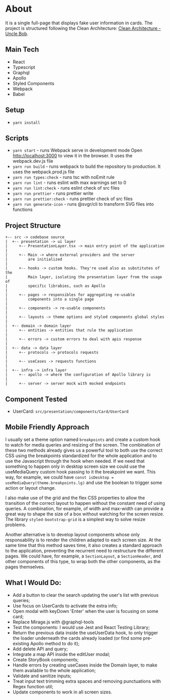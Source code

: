 # About

It is a single full-page that displays fake user information in cards.
The project is structured following the Clean Architecture: [Clean Architecture - Uncle Bob](blog.cleancoder.com/uncle-bob/2012/08/13/the-clean-architecture.html).

## Main Tech

- React
- Typescript
- Graphql
- Apollo
- Styled Components
- Webpack
- Babel

## Setup

- `yarn install`

## Scripts

- `yarn start` - runs Webpack serve in development mode
  Open [http://localhost:3000](http://localhost:3000) to view it in the browser. It uses the webpack.dev.js file
- `yarn run build` - runs webpack to build the repository to
  production. It uses the webpack.prod.js file
- `yarn run types:check` - runs tsc with noEmit rule
- `yarn run lint` - runs eslint with max warnings set to 0
- `yarn run lint:check` - runs eslint check of src files
- `yarn run prettier` - runs prettier write
- `yarn run prettier:check` - runs prettier check of src files
- `yarn run generate-icon` - runs @svgr/cli to transform SVG files
  into functions

## Project Structure

```
+-- src -> codebase source
|  +-- presentation -> ui layer
|     +-- PresentationLayer.tsx -> main entry point of the application
|
|     +-- Main -> where external providers and the server
|         are initialized
|
|     +-- hooks -> custom hooks. They're used also as substitutes of the
|         Main layer, isolating the presentation layer from the usage of
|         specific librabies, such as Apollo
|
|     +-- pages -> responsibles for aggregating re-usable
|         components into a single page
|
|     +-- components -> re-usable components
|
|     +-- layouts -> theme options and styled components global styles
|
|  +-- domain -> domain layer
|     +-- entities -> entities that rule the application
|
|     +-- errors -> custom errors to deal with apis response
|
|  +-- data -> data layer
|     +-- protocols -> protocols requests
|
|     +-- useCases -> requests functions
|
|  +-- infra -> infra layer
|     +-- apollo -> where the configuration of Apollo library is
|
|     +-- server -> server mock with mocked endpoints
```

## Component Tested

- UserCard: `src/presentation/components/Card/UserCard`

## Mobile Friendly Approach

I usually set a theme option named `breakpoints` and create a custom hook to
watch for media queries and resizing of the screen. The combination of these
two methods already gives us a powerful tool to both use the correct CSS
using the breakpoints standardized for the whole application and to use
the Javascript through the hook when needed. If we need that something to
happen only in desktop screen size we could use the useMediaQuery custom hook
passing to it the breakpoint we want. This way, for example,
we could have `const isDesktop = useMediaQuery(theme.breakpoints.lg)` and use
the boolean to trigger some action or layout change.

I also make use of the grid and the flex CSS properties to allow the transition
of the correct layout to happen without the constant need of using queries.
A combination, for example, of width and max-width can provide a great way to
shape the size of a box without watching for the screen resize. The library
`styled-bootstrap-grid` is a simplest way to solve resize problems.

Another alternative is to develop layout components whose only responsability
is to render the children adapted to each screen size. At the same time that
this method saves time, it also creates a standard approach to the application,
preventing the recurrent need to restructure the different pages. We could have,
for example, a `SectionLayout`, a `SectionHeader`, and other components of this
type, to wrap both the other components, as the pages themselves.

## What I Would Do:

- Add a button to clear the search updating the user's list with previous 
  queries;
- Use focus on UserCards to activate the extra info;
- Open modal with keyDown 'Enter' when the user is focusing on some card;
- Replace Mirage.js with @graphql-tools
- Test the components: I would use Jest and React Testing Library;
- Return the previous data inside the useUserData hook, to only trigger the
  loader underneath the cards already loaded (or find some pre-existing Apollo
  method to do it);
- Add delete API and query;
- Integrate a map API inside the editUser modal;
- Create StoryBook components;
- Handle errors by creating useCases inside the Domain layer, to make them
  available to the whole application;
- Validate and sanitize inputs;
- Treat input text trimming extra spaces and removing punctuations with
  Regex function util;
- Update components to work in all screen sizes.